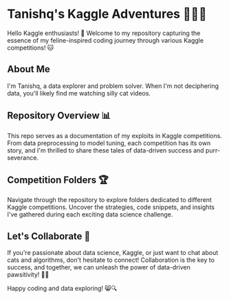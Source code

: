 # Tanishq's Kaggle Adventures 🐾🐱‍💻

Hello Kaggle enthusiasts! 🚀 Welcome to my repository capturing the essence of my feline-inspired coding journey through various Kaggle competitions! 🐱

## About Me
I'm Tanishq, a data explorer and problem solver. When I'm not deciphering data, you'll likely find me watching silly cat videos.

## Repository Overview 📊
This repo serves as a documentation of my exploits in Kaggle competitions. From data preprocessing to model tuning, each competition has its own story, and I'm thrilled to share these tales of data-driven success and purr-severance.

## Competition Folders 🏆
Navigate through the repository to explore folders dedicated to different Kaggle competitions. Uncover the strategies, code snippets, and insights I've gathered during each exciting data science challenge.

## Let's Collaborate 🤝
If you're passionate about data science, Kaggle, or just want to chat about cats and algorithms, don't hesitate to connect! Collaboration is the key to success, and together, we can unleash the power of data-driven pawsitivity! 🐾✨

Happy coding and data exploring! 😸🔍
